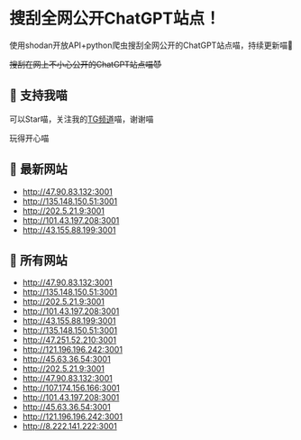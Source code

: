 # 搜刮全网公开ChatGPT站点！

使用shodan开放API+python爬虫搜刮全网公开的ChatGPT站点喵，持续更新喵🥳

~~搜刮在网上不小心公开的ChatGPT站点喵😈~~

## 🚀 支持我喵

可以Star喵，关注我的[TG频道](https://t.me/puddin_share)喵，谢谢喵

玩得开心喵

## 📖 最新网站

- http://47.90.83.132:3001
- http://135.148.150.51:3001
- http://202.5.21.9:3001
- http://101.43.197.208:3001
- http://43.155.88.199:3001


## 📖 所有网站

- http://47.90.83.132:3001
- http://135.148.150.51:3001
- http://202.5.21.9:3001
- http://101.43.197.208:3001
- http://43.155.88.199:3001
- http://135.148.150.51:3001
- http://47.251.52.210:3001
- http://121.196.196.242:3001
- http://45.63.36.54:3001
- http://202.5.21.9:3001
- http://47.90.83.132:3001
- http://107.174.156.166:3001
- http://101.43.197.208:3001
- http://45.63.36.54:3001
- http://121.196.196.242:3001
- http://8.222.141.222:3001


